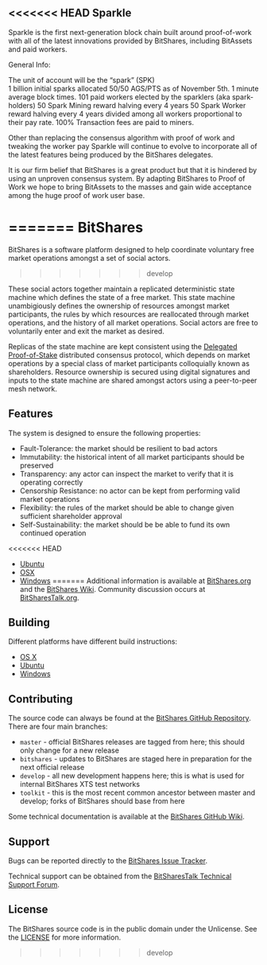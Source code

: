 <<<<<<< HEAD
Sparkle 
------------------
Sparkle is the first next-generation block chain built around proof-of-work with all of the latest innovations provided by BitShares, including BitAssets and paid workers. 

General Info:

   The unit of account will be the “spark” (SPK)   
   1 billion initial sparks allocated 50/50 AGS/PTS as of November 5th.
   1 minute average block times.
   101 paid workers elected by the sparklers (aka spark-holders) 
   50 Spark Mining reward halving every 4 years
   50 Spark Worker reward halving every 4 years divided among all workers proportional to their pay rate.
   100% Transaction fees are paid to miners.

   Other than replacing the consensus algorithm with proof of work and tweaking the worker pay Sparkle will continue to evolve to incorporate all of the latest features being produced by the BitShares delegates.  

   It is our firm belief that BitShares is a great product but that it is hindered by using an unproven consensus system.  By adapting BitShares to Proof of Work we hope to bring BitAssets to the masses and gain wide acceptance among the huge proof of work user base.  

=======
BitShares
=========
BitShares is a software platform designed to help coordinate voluntary free market operations amongst a set of social actors.
>>>>>>> develop

These social actors together maintain a replicated deterministic state machine which defines the state of a free market. This state machine unambigiously defines the ownership of resources amongst market participants, the rules by which resources are reallocated through market operations, and the history of all market operations. Social actors are free to voluntarily enter and exit the market as desired.

Replicas of the state machine are kept consistent using the [Delegated Proof-of-Stake](http://wiki.bitshares.org/index.php/DPOS_or_Delegated_Proof_of_Stake) distributed consensus protocol, which depends on market operations by a special class of market participants colloquially known as shareholders. Resource ownership is secured using digital signatures and inputs to the state machine are shared amongst actors using a peer-to-peer mesh network.

Features
--------
The system is designed to ensure the following properties:
- Fault-Tolerance: the market should be resilient to bad actors
- Immutability: the historical intent of all market participants should be preserved
- Transparency: any actor can inspect the market to verify that it is operating correctly
- Censorship Resistance: no actor can be kept from performing valid market operations
- Flexibility: the rules of the market should be able to change given sufficient shareholder approval
- Self-Sustainability: the market should be be able to fund its own continued operation

<<<<<<< HEAD
* [Ubuntu](https://github.com/sparkle5/Sparkle/blob/sparkle/BUILD_UBUNTU.md)
* [OSX](https://github.com/sparkle5/Sparkle/blob/sparkle/BUILD_OSX.md)
* [Windows](https://github.com/sparkle5/Sparkle/blob/sparkle/BUILD_WIN32.md)
=======
Additional information is available at [BitShares.org](http://bitshares.org/) and the [BitShares Wiki](http://wiki.bitshares.org/index.php/Main_Page). Community discussion occurs at [BitSharesTalk.org](https://bitsharestalk.org/).

Building
--------
Different platforms have different build instructions:
* [OS X](https://github.com/BitShares/bitshares/blob/master/BUILD_OSX.md)
* [Ubuntu](https://github.com/BitShares/bitshares/blob/master/BUILD_UBUNTU.md)
* [Windows](https://github.com/BitShares/bitshares/blob/master/BUILD_WIN32.md)

Contributing
------------
The source code can always be found at the [BitShares GitHub Repository](https://github.com/BitShares/bitshares). There are four main branches:
- `master` - official BitShares releases are tagged from here; this should only change for a new release
- `bitshares` - updates to BitShares are staged here in preparation for the next official release
- `develop` - all new development happens here; this is what is used for internal BitShares XTS test networks
- `toolkit` - this is the most recent common ancestor between master and develop; forks of BitShares should base from here

Some technical documentation is available at the [BitShares GitHub Wiki](https://github.com/BitShares/bitshares/wiki).

Support
-------
Bugs can be reported directly to the [BitShares Issue Tracker](https://github.com/BitShares/bitshares/issues).

Technical support can be obtained from the [BitSharesTalk Technical Support Forum](https://bitsharestalk.org/index.php?board=45.0).

License
-------
The BitShares source code is in the public domain under the Unlicense. See the [LICENSE](https://github.com/BitShares/bitshares/blob/master/LICENSE.txt) for more information.
>>>>>>> develop
